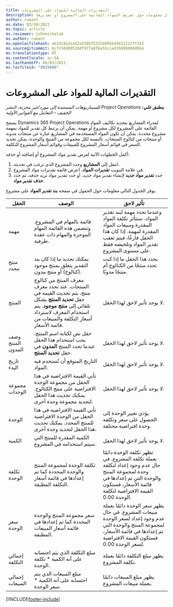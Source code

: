 ```yaml
---
title: التقديرات المالية للمواد على المشروعات
description: يوفر هذا المقال معلومات حول تعريف المواد القائمة على المشروع أو تقديرها.
author: rumant
ms.date: 03/30/2021
ms.topic: article
ms.reviewer: johnmichalak
ms.author: rumant
ms.openlocfilehash: eb33c8e2ead2a558bf53256095645011212ff343
ms.sourcegitcommit: 6cfc50d89528df977a8f6a55c1ad39d99800d9b4
ms.translationtype: HT
ms.contentlocale: ar-SA
ms.lasthandoff: 06/03/2022
ms.locfileid: "8925660"
---
```

# <a name="financial-estimates-for-materials-on-projects"></a>التقديرات المالية للمواد على المشروعات

_**ينطبق علي:** ‏‫Project Operations للسيناريوهات المستندة إلى مورد/غير مخزنة‬، ‏‫النشر الخفيف – التعامل مع الفواتير الأولية‬_

يسمح Dynamics 365 Project Operations لمدراء المشاريع بتحديد تكاليف المواد القائمة على المشروع لكل مشروع أو مهمة. يمكن أن يرتبط كل تقدير للمواد بمهمة مشروع محددة. يمكن أن تكون المواد المستخدمة في المشاريع عبارة عن منتجات مدونة أو منتجات من كتالوج المنتجات. بالنسبة لكل مجموعة من المنتج والوحدة، يمكن تحديد السعر في قوائم أسعار المشروع للمبيعات وقوائم أسعار المشروع للتكلفة.  

أكمل الخطوات الآتية لعرض تقدير مواد المشروع أو إضافته أو حذفه:

1. انتقل إلى **المشاريع** وحدد المشروع الذي ترغب في تحديثه.
2. في علامة التبويب **تقديرات المواد**، اعرض قائمة تقديرات مواد المشروع.
3. حدد **تقدير مواد جديد** لإنشاء تقدير مواد جديد. أو حدد تقدير مواد تريد حذفه، ثم حدد **حذف تقدير مواد**.

يوفر الجدول التالي معلومات حول الحقول في صفحة **بند تقدير المواد** على مشروع. 

| **الحقل** | **الوصف** | **تأثير لاحق** |
| --- | --- | --- |
| مهمة | قائمة بالمهام في المشروع. وتتضمن هذه القائمة المهام الموجزة والمهام ذات عقدة طرفية. | وعندما تحدد مهمة لبند تقدير المواد، ستتأثر تكلفة المواد المقدرة ومبيعات المواد المقدرة لمهمة. إذا كان هذا الحقل فارغًا، فيتم تعقب تقدير المواد وتلخيصه فقط على مستوى المشروع. |
| منتج محدد |  يمكنك تحديد ما إذا كان بند التقدير يتعلق بمنتج موجود (كتالوج) أو منتج مدون. | يحدد هذا الحقل ما إذا كنت تحدد منتجًا من الكتالوج أم منتجًا مدونًا. |
| المنتج  | معرف المنتج من كتالوج المنتجات. عند تحدد معرف منتج، يتم تحديث القيمة في حقل **تحديد المنتج** بشكل تلقائي إلى **منتج موجود**. يتم استخدام المعرف لاسترداد أسعار التكلفة والمبيعات من قائمة الأسعار. | لا يوجد تأثير لاحق لهذا الحقل. |
| وصف المنتج المدون | حقل نص لكتابة اسم المنتج. يجب استخدام هذا الحقل عندما تحدد المنتج **المدون** في حقل **تحديد المنتج**.| لا يوجد تأثير لاحق لهذا الحقل. |
| تاريخ البدء | التاريخ المتوقع أن تُستخدم فيه المواد. | لا يوجد تأثير لاحق لهذا الحقل. |
| مجموعة الوحدات | تأتي القيمة الافتراضية في هذا الحقل من مجموعة الوحدة الافتراضية على منتج الكتالوج. يمكنك تحديث هذا الحقل لتحديد مجموعة وحدة أخرى. | لا يوجد تأثير لاحق لهذا الحقل. |
| الوحدة | تأتي القيمة الافتراضية في هذا الحقل من الوحدة الافتراضية للمنتج المحدد. يمكنك تحديث هذا الحقل لتحديد وحدة أخرى. | يؤدي تغيير الوحدة إلى الحصول على سعر وتكلفة وحدة افتراضية مختلفة. |
| الكمية | الكمية المقدرة للمنتج التي سيتم استخدامه في المشروع. | لا يوجد تأثير لاحق لهذا الحقل. |
| تكلفة الوحدة | تكلفة الوحدة لمجموعة المنتج والوحدة المحددة كما تم إعدادها في قائمة أسعار التكلفة المطبقة. | تظهر تكلفة الوحدة دائمًا بعملة تكلفة المشروع. في حال عدم وجود إعداد لتكلفة وحدة لمجموعة المنتج والوحدة التي تم إعدادها في قائمة الأسعار، فستكون القيمة الافتراضية لتكلفة الوحدة 0.00. |
| سعر الوحدة | سعر مجموعة المنتج والوحدة المحددة كما تم إعدادها في قائمة أسعار المبيعات المطبقة. | يظهر سعر الوحدة دائمًا بعملة مبيعات المشروع. في حال عدم وجود إعداد لسعر الوحدة لمجموعة المنتج والوحدة التي تم إعدادها في قائمة الأسعار، فستكون القيمة الافتراضية لسعر الوحدة 0.00.|
| إجمالي التكلفة | مبلغ التكلفة الذي يتم احتسابه على أنه الكمية \* تكلفة الوحدة.| يظهر مبلغ التكلفة دائمًا بعملة تكلفة المشروع. |
| إجمالي المبيعات | مبلغ المبيعات الذي يتم احتسابه على أنه الكمية \* سعر الوحدة. | يظهر مبلغ المبيعات دائمًا بعملة مبيعات المشروع. |


[!INCLUDE[footer-include](../includes/footer-banner.md)]
